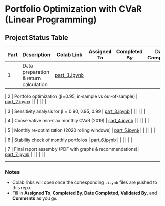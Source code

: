 # Portfolio Optimization with CVaR (Linear Programming)

## Project Status Table

| Part | Description | Colab Link | Assigned To | Completed By | Date Completed | Validated By | Comments |
|------|-------------|------------|-------------|--------------|----------------|--------------|----------|
| 1 | Data preparation & return calculation | [part_1.ipynb](https://colab.research.google.com/github/optimization_1/part_1.ipynb) | | | | | |

| 2 | Portfolio optimization (β=0.95, in-sample vs out-of-sample) | [part_2.ipynb](https://colab.research.google.com/github/optimization_1/part_2.ipynb) | | | | | |

| 3 | Sensitivity analysis for β = 0.90, 0.95, 0.99 | [part_3.ipynb](https://colab.research.google.com/github/optimization_1/part_3.ipynb) | | | | | |

| 4 | Conservative min–max monthly CVaR (2019) | [part_4.ipynb](https://colab.research.google.com/github/optimization_1/part_4.ipynb) | | | | | |

| 5 | Monthly re-optimization (2020 rolling windows) | [part_5.ipynb](https://colab.research.google.com/github/optimization_1/part_5.ipynb) | | | | | |

| 6 | Stability check of monthly portfolios | [part_6.ipynb](https://colab.research.google.com/github/optimization_1/part_6.ipynb) | | | | | |

| 7 | Final report assembly (PDF with graphs & recommendations) | [part_7.ipynb](https://colab.research.google.com/github/optimization_1/part_7.ipynb) | | | | | |

---

### Notes
- Colab links will open once the corresponding `.ipynb` files are pushed to this repo.  
- Fill in **Assigned To**, **Completed By**, **Date Completed**, **Validated By**, and **Comments** as you go.  
